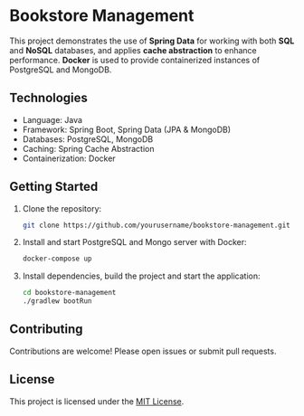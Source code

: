 # Bookstore Management

This project demonstrates the use of **Spring Data** for working with both **SQL** and **NoSQL** databases, and applies **cache abstraction** to enhance performance. **Docker** is used to provide containerized instances of PostgreSQL and MongoDB.

## Technologies

- Language: Java
- Framework: Spring Boot, Spring Data (JPA & MongoDB)
- Databases: PostgreSQL, MongoDB
- Caching: Spring Cache Abstraction
- Containerization: Docker

## Getting Started

1. Clone the repository:
    ```bash
    git clone https://github.com/yourusername/bookstore-management.git
    ```
2. Install and start PostgreSQL and Mongo server with Docker:
    ```bash
    docker-compose up
    ```
3. Install dependencies, build the project and start the application:
    ```bash
    cd bookstore-management
    ./gradlew bootRun
    ```


## Contributing

Contributions are welcome! Please open issues or submit pull requests.

## License

This project is licensed under the [MIT License](LICENSE).
